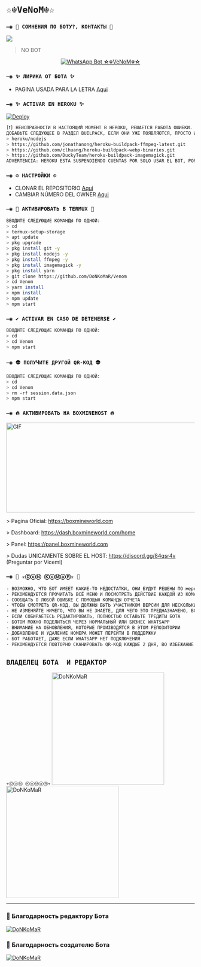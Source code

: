 # `☆☬VeNoM☬☆ `

### `—◉ 👑 СОМНЕНИЯ ПО БОТУ?, КОНТАКТЫ 👑`
<a href="http://wa.me/79773452127" target="blank"><img src="https://img.shields.io/badge/DoNKoMaR-25D366?style=for-the-badge&logo=whatsapp&logoColor=white" /></a>
> NO BOT
<p align="center">
<a href="#"><img title="WhatsApp Bot ☆☬VeNoM☬☆" src="https://img.shields.io/badge/☆☬VeNoM☬☆ BOT BY ☣ⒹⓞⓃ ⓀⓞⓂⓐⓇ☣-green?colorA=%23ff0000&colorB=%23017e40&style=for-the-badge"></a>
</p>

### `—◉ ✨ ЛИРИКА ОТ БОТА ✨`
- PAGINA USADA PARA LA LETRA [Aqui](https://smiley.cool/es/weirdmaker.php)

### `—◉ ✨ ACTIVAR EN HEROKU ✨`
[![Deploy](https://www.herokucdn.com/deploy/button.svg)](https://heroku.com/deploy?template=https://github.com/DoNKoMaR/Venom)
```bash
[❗] НЕИСПРАВНОСТИ В НАСТОЯЩИЙ МОМЕНТ В HEROKU, РЕШАЕТСЯ РАБОТА ОШИБКИ.
ДОБАВЬТЕ СЛЕДУЮЩЕЕ В РАЗДЕЛ BUILPACK, ЕСЛИ ОНИ УЖЕ ПОЯВЛЯЮТСЯ, ПРОСТО ИГНОРИРУЙТЕ ЭТУ ЧАСТЬ:
> heroku/nodejs
> https://github.com/jonathanong/heroku-buildpack-ffmpeg-latest.git
> https://github.com/clhuang/heroku-buildpack-webp-binaries.git
> https://github.com/DuckyTeam/heroku-buildpack-imagemagick.git
ADVERTENCIA: HEROKU ESTA SUSPENDIENDO CUENTAS POR SOLO USAR EL BOT, POR AHORA NO ES RECOMENDABLE USAR EL BOT EN HEROKU!
```

### `—◉ ⚙️ НАСТРОЙКИ ⚙️`
- CLONAR EL REPOSITORIO [Aqui](https://github.com/DoNKoMaR/Venom/fork)
- CAMBIAR NÚMERO DEL OWNER [Aqui](https://github.com/DoNKoMaR/Venom/blob/master/config.js)

### `—◉ 👾 АКТИВИРОВАТЬ В TERMUX 👾`
```bash
ВВОДИТЕ СЛЕДУЮЩИЕ КОМАНДЫ ПО ОДНОЙ:
> cd
> termux-setup-storage
> apt update 
> pkg upgrade 
> pkg install git -y
> pkg install nodejs -y
> pkg install ffmpeg -y
> pkg install imagemagick -y
> pkg install yarn
> git clone https://github.com/DoNKoMaR/Venom
> cd Venom
> yarn install 
> npm install
> npm update
> npm start
```

### `—◉ ✔️ ACTIVAR EN CASO DE DETENERSE ✔️`
```bash
ВВОДИТЕ СЛЕДУЮЩИЕ КОМАНДЫ ПО ОДНОЙ:
> cd 
> cd Venom
> npm start
```

### `—◉ 👽 ПОЛУЧИТЕ ДРУГОЙ QR-КОД 👽`
```bash
ВВОДИТЕ СЛЕДУЮЩИЕ КОМАНДЫ ПО ОДНОЙ:
> cd 
> cd Venom
> rm -rf session.data.json
> npm start
```

### `—◉ 🔥 АКТИВИРОВАТЬ НА BOXMINEHOST 🔥`
<img src="https://64.media.tumblr.com/2539d481fd5f91c2a9748fdf18c17375/tumblr_n9y114IdTc1sxpnovo1_500.gifv" alt="GIF" width="520" height="240"/>
<p>> Pagina Oficial:
<a href="https://boxmineworld.com">https://boxmineworld.com</a>
<p>> Dashboard:
<a href="https://dash.boxmineworld.com/home">https://dash.boxmineworld.com/home</a>
<p>> Panel:
<a href="https://panel.boxmineworld.com">https://panel.boxmineworld.com</a>
<p>> Dudas UNICAMENTE SOBRE EL HOST:
<a href="https://discord.gg/84qsr4v">https://discord.gg/84qsr4v</a> (Preguntar por Vicemi)
</p>

### `—◉ 📝 ☣ⒹⓞⓃ ⓀⓞⓂⓐⓇ☣ 📝`
```bash
- ВОЗМОЖНО, ЧТО БОТ ИМЕЕТ КАКИЕ-ТО НЕДОСТАТКИ, ОНИ БУДУТ РЕШЕНЫ ПО мере их обнаружения
- РЕКОМЕНДУЕТСЯ ПРОЧИТАТЬ ВСЁ МЕНЮ И ПОСМОТРЕТЬ ДЕЙСТВИЕ КАЖДОЙ ИЗ КОМАНД
- СООБЩАТЬ О ЛЮБОЙ ОШИБКЕ С ПОМОЩЬЮ КОМАНДЫ ОТЧЕТА
- ЧТОБЫ СМОТРЕТЬ QR-КОД, ВЫ ДОЛЖНЫ БЫТЬ УЧАСТНИКОМ ВЕРСИИ ДЛЯ НЕСКОЛЬКИХ УСТРОЙСТВ (БЕТА) WHATSAPP
- НЕ ИЗМЕНЯЙТЕ НИЧЕГО, ЧТО ВЫ НЕ ЗНАЕТЕ, ДЛЯ ЧЕГО ЭТО ПРЕДНАЗНАЧЕНО, ВО ИЗБЕЖАНИЕ ПРОБЛЕМ ИЛИ ОШИБОК
- ЕСЛИ СОБИРАЕТЕСЬ РЕДАКТИРОВАТЬ, ПОЛНОСТЬЮ ОСТАВЬТЕ ТРЕДИТЫ БОТА
- БОТОМ МОЖНО ПОДЕЛИТЬСЯ ЧЕРЕЗ НОРМАЛЬНЫЙ ИЛИ БИЗНЕС WHATSAPP
- ВНИМАНИЕ НА ОБНОВЛЕНИЯ, КОТОРЫЕ ПРОИЗВОДЯТСЯ В ЭТОМ РЕПОЗИТОРИИ
- ДОБАВЛЕНИЕ И УДАЛЕНИЕ НОМЕРА МОЖЕТ ПЕРЕЙТИ В ПОДДЕРЖКУ
- БОТ РАБОТАЕТ, ДАЖЕ ЕСЛИ WHATSAPP НЕТ ПОДКЛЮЧЕНИЯ
- РЕКОМЕНДУЕТСЯ ПОВТОРНО СКАНИРОВАТЬ QR-КОД КАЖДЫЕ 2 ДНЯ, ВО ИЗБЕЖАНИЕ ПРОБЛЕМ ИЛИ ОШИБОК
```

## `ВЛАДЕЛЕЦ БОТА  И РЕДАКТОР` 
`☣ⒹⓞⓃ ⓀⓞⓂⓐⓇ☣`
<a href="https://github.com/DoNKoMaR"><img src="https://github.com/DoNKoMaR.png" width="300" height="300" alt="DoNKoMaR"/></a>
<a href="https://c.tenor.com/zaX4cvQopRQAAAAC/civil-war-winter-soldier.gif"><img src="https://i.pinimg.com/originals/2e/cb/c3/2ecbc3011b6ae1d8e5c669fb09c2cbda.gif" width="300" height="300" alt="DoNKoMaR"/></a>

----

### 🌟 Благодарность редактору Бота
 
[![DoNKoMaR](https://github.com/DoNKoMaR.png?size=100)](https://github.com/DoNKoMaR) 

### 🌟 Благодарность создателю Бота
 
[![DoNKoMaR](https://github.com/DoNKoMaR.png?size=100)](https://github.com/DoNKoMaR) 
